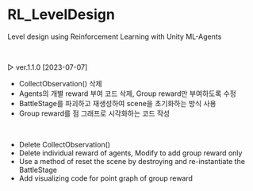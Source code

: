 # RL_LevelDesign
Level design using Reinforcement Learning with Unity ML-Agents

<br/>

▷ ver.1.1.0 [2023-07-07]
- CollectObservation() 삭제
- Agents의 개별 reward 부여 코드 삭제, Group reward만 부여하도록 수정
- BattleStage를 파괴하고 재생성하여 scene을 초기화하는 방식 사용
- Group reward를 점 그래프로 시각화하는 코드 작성

<br/>

- Delete CollectObservation()
- Delete individual reward of agents, Modify to add group reward only
- Use a method of reset the scene by destroying and re-instantiate the BattleStage
- Add visualizing code for point graph of group reward

